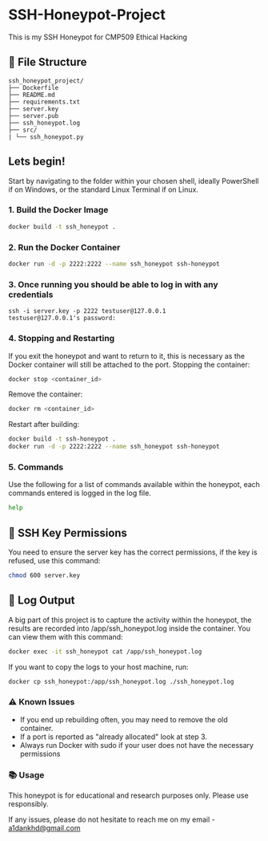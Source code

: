 # SSH-Honeypot-Project
This is my SSH Honeypot for CMP509 Ethical Hacking

## 📁 File Structure
```
ssh_honeypot_project/
├── Dockerfile
├── README.md
├── requirements.txt
├── server.key
├── server.pub
├── ssh_honeypot.log
├── src/
| └── ssh_honeypot.py
```
## Lets begin!
Start by navigating to the folder within your chosen shell, ideally PowerShell if on Windows, or the standard Linux Terminal if on Linux.
### 1. Build the Docker Image

```bash
docker build -t ssh_honeypot .
```

### 2. Run the Docker Container
```bash
docker run -d -p 2222:2222 --name ssh_honeypot ssh-honeypot
```

### 3. Once running you should be able to log in with any credentials
```
ssh -i server.key -p 2222 testuser@127.0.0.1
testuser@127.0.0.1's password: 
```
### 4. Stopping and Restarting
If you exit the honeypot and want to return to it, this is necessary as the Docker container will still be attached to the port. 
Stopping the container:
```bash
docker stop <container_id>
```
Remove the container:
```bash
docker rm <container_id>
```
Restart after building:
```bash
docker build -t ssh-honeypot .
docker run -d -p 2222:2222 --name ssh_honeypot ssh-honeypot
```
### 5. Commands
Use the following for a list of commands available within the honeypot, each commands entered is logged in the log file.
```bash
help
```
## 🔐 SSH Key Permissions
You need to ensure the server key has the correct permissions, if the key is refused, use this command:
```bash
chmod 600 server.key
```

## 📄 Log Output
A big part of this project is to capture the activity within the honeypot, the results are recorded into /app/ssh_honeypot.log inside the container. You can view them with this command:
```bash
docker exec -it ssh_honeypot cat /app/ssh_honeypot.log
```
If you want to copy the logs to your host machine, run:
```bash
docker cp ssh_honeypot:/app/ssh_honeypot.log ./ssh_honeypot.log
```

### ⚠️ Known Issues
- If you end up rebuilding often, you may need to remove the old container.
- If a port is reported as "already allocated" look at step 3.
- Always run Docker with sudo if your user does not have the necessary permissions

### 📚 Usage
This honeypot is for educational and research purposes only. Please use responsibly.

If any issues, please do not hesitate to reach me on my email - a1dankhd@gmail.com









